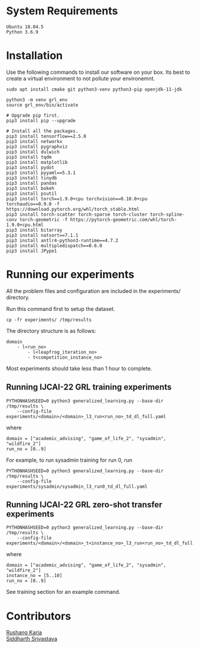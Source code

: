 System Requirements
====================
```
Ubuntu 18.04.5
Python 3.6.9
```

Installation
=============

Use the following commands to install our software on your box.
Its best to create a virtual environment to not pollute your environemnt.

```
sudo apt install cmake git python3-venv python3-pip openjdk-11-jdk

python3 -m venv grl_env
source grl_env/bin/activate

# Upgrade pip first.
pip3 install pip --upgrade

# Install all the packages.
pip3 install tensorflow==2.5.0
pip3 install networkx
pip3 install pygraphviz
pip3 install dulwich
pip3 install tqdm
pip3 install matplotlib
pip3 install pydot
pip3 install pyyaml==5.3.1
pip3 install tinydb
pip3 install pandas
pip3 install bokeh
pip3 install psutil
pip3 install torch==1.9.0+cpu torchvision==0.10.0+cpu torchaudio==0.9.0 -f https://download.pytorch.org/whl/torch_stable.html
pip3 install torch-scatter torch-sparse torch-cluster torch-spline-conv torch-geometric -f https://pytorch-geometric.com/whl/torch-1.9.0+cpu.html
pip3 install bitarray
pip3 install natsort==7.1.1
pip3 install antlr4-python3-runtime==4.7.2
pip3 install multipledispatch==0.6.0
pip3 install JPype1
```

Running our experiments
========================

All the problem files and configuration are included in the experiments/ directory.

Run this command first to setup the dataset.
```
cp -fr experiments/ /tmp/results
```
The directory structure is as follows:
```
domain
    - l<run_no>
        - l<leapfrog_iteration_no>
        - t<competition_instance_no>
```
Most experiments should take less than 1 hour to complete.

Running IJCAI-22 GRL training experiments
------------------------------------------
```
PYTHONHASHSEED=0 python3 generalized_learning.py --base-dir /tmp/results \
    --config-file experiments/<domain>/<domain>_l3_run<run_no>_td_dl_full.yaml
```
where
```
domain = ["academic_advising", "game_of_life_2", "sysadmin", "wildfire_2"]
run_no = [0..9]
```
For example, to run sysadmin training for run 0, run
```
PYTHONHASHSEED=0 python3 generalized_learning.py --base-dir /tmp/results \
    --config-file experiments/sysadmin/sysadmin_l3_run0_td_dl_full.yaml
```

Running IJCAI-22 GRL zero-shot transfer experiments
----------------------------------------------------
```
PYTHONHASHSEED=0 python3 generalized_learning.py --base-dir /tmp/results \
    --config-file experiments/<domain>/<domain>_t<instance_no>_l3_run<run_no>_td_dl_full.yaml
```
where
```
domain = ["academic_advising", "game_of_life_2", "sysadmin", "wildfire_2"]
instance_no = [5..10]
run_no = [0..9]
```
See training section for an example command.

# Contributors
[Rushang Karia](https://rushangkaria.github.io) <br>
[Siddharth Srivastava](https://siddharthsrivastava.net)
